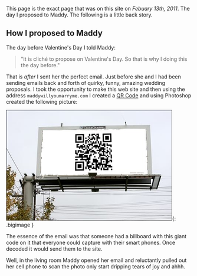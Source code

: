 This page is the exact page that was on this site on _Febuary 13th, 2011_. The
day I proposed to Maddy. The following is a little back story.

## How I proposed to Maddy

The day before Valentine's Day I told Maddy:

> "It is clich&eacute; to propose on Valentine's Day. So that is why I doing this the day before."

That is _after_ I sent her the perfect email. Just before she and I had been
sending emails back and forth of quirky, funny, amazing wedding proposals. I
took the opportunity to make this web site and then using the address
`maddywillyoumarryme.com` I created a [QR Code][1] and using Photoshop created
the following picture:

![QR Code Billboard](/images/qrcode.jpg){: .bigimage }

The essence of the email was that someone had a billboard with this giant code
on it that everyone could capture with their smart phones. Once decoded it
would send them to the site.

Well, in the living room Maddy opened her email and reluctantly pulled out her
cell phone to scan the photo only start dripping tears of joy and ahhh.

[1]: /glossary.html#qr_codes
